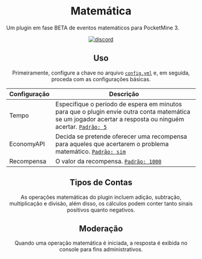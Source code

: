 <h1 align="center">Matemática</h1>

Um plugin em fase BETA de eventos matemáticos para PocketMine 3.
<div align="center">
	<a href="https://www.blazehosting.com.br/discord">
        <img src="https://img.shields.io/badge/chat-on%20discord-7289da.svg" alt="discord">
    </a>

## Uso
Primeiramente, configure a chave no arquivo [`config.yml`](https://github.com/BlockHorizons/InvSee/blob/master/resources/modules.yml) e, em seguida, proceda com as configurações básicas.

| Configuração | Descrição |
| --- | --- |
| Tempo | Especifique o período de espera em minutos para que o plugin envie outra conta matemática se um jogador acertar a resposta ou ninguém acertar. [`Padrão: 5`](https://github.com/BlockHorizons/InvSee/blob/master/resources/modules.yml) |
| EconomyAPI | Decida se pretende oferecer uma recompensa para aqueles que acertarem o problema matemático. [`Padrão: sim`](https://github.com/BlockHorizons/InvSee/blob/master/resources/modules.yml) |
| Recompensa | O valor da recompensa. [`Padrão: 1000`](https://github.com/BlockHorizons/InvSee/blob/master/resources/modules.yml) |

## Tipos de Contas

As operações matemáticas do plugin incluem adição, subtração, multiplicação e divisão, além disso, os cálculos podem conter tanto sinais positivos quanto negativos.

## Moderação

Quando uma operação matemática é iniciada, a resposta é exibida no console para fins administrativos.
